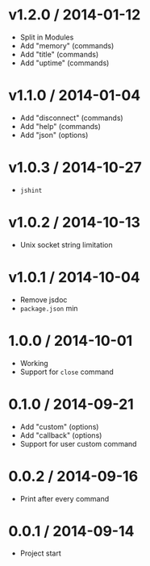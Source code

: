 v1.2.0 / 2014-01-12
==================

  * Split in Modules
  * Add "memory" (commands)
  * Add "title" (commands)
  * Add "uptime" (commands)

v1.1.0 / 2014-01-04
==================

  * Add "disconnect" (commands)
  * Add "help" (commands)
  * Add "json" (options)

v1.0.3 / 2014-10-27
==================

  * `jshint`

v1.0.2 / 2014-10-13
==================

  * Unix socket string limitation

v1.0.1 / 2014-10-04
==================

  * Remove jsdoc
  * `package.json` min

1.0.0 / 2014-10-01
==================

  * Working
  * Support for `close` command

0.1.0 / 2014-09-21
==================

  * Add "custom" (options)
  * Add "callback" (options)
  * Support for user custom command

0.0.2 / 2014-09-16
==================

  * Print after every command

0.0.1 / 2014-09-14
==================

  * Project start
